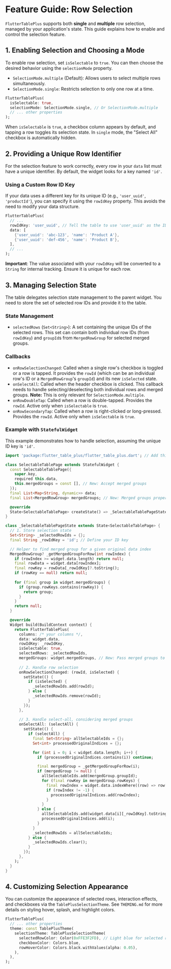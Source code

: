 # Feature Guide: Row Selection

`FlutterTablePlus` supports both **single** and **multiple** row selection, managed by your application's state. This guide explains how to enable and control the selection feature.

## 1. Enabling Selection and Choosing a Mode

To enable row selection, set `isSelectable` to `true`. You can then choose the desired behavior using the `selectionMode` property.

- `SelectionMode.multiple` (Default): Allows users to select multiple rows simultaneously.
- `SelectionMode.single`: Restricts selection to only one row at a time.

```dart
FlutterTablePlus(
  isSelectable: true,
  selectionMode: SelectionMode.single, // Or SelectionMode.multiple
  // ... other properties
);
```

When `isSelectable` is `true`, a checkbox column appears by default, and tapping a row toggles its selection state. In `single` mode, the "Select All" checkbox is automatically hidden.

## 2. Providing a Unique Row Identifier

For the selection feature to work correctly, every row in your `data` list must have a unique identifier. By default, the widget looks for a key named `'id'`.

### Using a Custom Row ID Key

If your data uses a different key for its unique ID (e.g., `'user_uuid'`, `'productId'`), you can specify it using the `rowIdKey` property. This avoids the need to modify your data structure.

```dart
FlutterTablePlus(
  // ...
  rowIdKey: 'user_uuid', // Tell the table to use 'user_uuid' as the ID
  data: [
    {'user_uuid': 'abc-123', 'name': 'Product A'},
    {'user_uuid': 'def-456', 'name': 'Product B'},
  ],
  // ...
);
```

**Important**: The value associated with your `rowIdKey` will be converted to a `String` for internal tracking. Ensure it is unique for each row.

## 3. Managing Selection State

The table delegates selection state management to the parent widget. You need to store the set of selected row IDs and provide it to the table.

### State Management

- `selectedRows` (`Set<String>`): A set containing the unique IDs of the selected rows. This set can contain both individual row IDs (from `rowIdKey`) and `groupId`s from `MergedRowGroup` for selected merged groups.

### Callbacks

- `onRowSelectionChanged`: Called when a single row's checkbox is toggled or a row is tapped. It provides the `rowId` (which can be an individual row's ID or a `MergedRowGroup`'s `groupId`) and its new `isSelected` state.
- `onSelectAll`: Called when the header checkbox is clicked. This callback needs to handle selecting/deselecting both individual rows and merged groups. **Note:** This is only relevant for `SelectionMode.multiple`.
- `onRowDoubleTap`: Called when a row is double-tapped. Provides the `rowId`. Active only when `isSelectable` is `true`.
- `onRowSecondaryTap`: Called when a row is right-clicked or long-pressed. Provides the `rowId`. Active only when `isSelectable` is `true`.

### Example with `StatefulWidget`

This example demonstrates how to handle selection, assuming the unique ID key is `'id'`.

```dart
import 'package:flutter_table_plus/flutter_table_plus.dart'; // Add this import

class SelectableTablePage extends StatefulWidget {
  const SelectableTablePage({
    super.key,
    required this.data,
    this.mergedGroups = const [], // New: Accept merged groups
  });
  final List<Map<String, dynamic>> data;
  final List<MergedRowGroup> mergedGroups; // New: Merged groups property

  @override
  State<SelectableTablePage> createState() => _SelectableTablePageState();
}

class _SelectableTablePageState extends State<SelectableTablePage> {
  // 1. Store selection state
  Set<String> _selectedRowIds = {};
  final String _rowIdKey = 'id'; // Define your ID key

  // Helper to find merged group for a given original data index
  MergedRowGroup? _getMergedGroupForRow(int rowIndex) {
    if (rowIndex >= widget.data.length) return null;
    final rowData = widget.data[rowIndex];
    final rowKey = rowData[_rowIdKey]?.toString();
    if (rowKey == null) return null;
    
    for (final group in widget.mergedGroups) {
      if (group.rowKeys.contains(rowKey)) {
        return group;
      }
    }
    return null;
  }

  @override
  Widget build(BuildContext context) {
    return FlutterTablePlus(
      columns: /* your columns */,
      data: widget.data,
      rowIdKey: _rowIdKey,
      isSelectable: true,
      selectedRows: _selectedRowIds,
      mergedGroups: widget.mergedGroups, // New: Pass merged groups to the table
      
      // 2. Handle row selection
      onRowSelectionChanged: (rowId, isSelected) {
        setState(() {
          if (isSelected) {
            _selectedRowIds.add(rowId);
          } else {
            _selectedRowIds.remove(rowId);
          }
        });
      },
      
      // 3. Handle select-all, considering merged groups
      onSelectAll: (selectAll) {
        setState(() {
          if (selectAll) {
            final Set<String> allSelectableIds = {};
            Set<int> processedOriginalIndices = {};

            for (int i = 0; i < widget.data.length; i++) {
              if (processedOriginalIndices.contains(i)) continue;

              final mergedGroup = _getMergedGroupForRow(i);
              if (mergedGroup != null) {
                allSelectableIds.add(mergedGroup.groupId);
                for (final rowKey in mergedGroup.rowKeys) {
                  final rowIndex = widget.data.indexWhere((row) => row[_rowIdKey]?.toString() == rowKey);
                  if (rowIndex != -1) {
                    processedOriginalIndices.add(rowIndex);
                  }
                }
              } else {
                allSelectableIds.add(widget.data[i][_rowIdKey].toString());
                processedOriginalIndices.add(i);
              }
            }
            _selectedRowIds = allSelectableIds;
          } else {
            _selectedRowIds.clear();
          }
        });
      },
    );
  }
}
```

## 4. Customizing Selection Appearance

You can customize the appearance of selected rows, interaction effects, and checkboxes via the `TablePlusSelectionTheme`. See `THEMING.md` for more details on styling hover, splash, and highlight colors.

```dart
FlutterTablePlus(
  // ... other properties
  theme: const TablePlusTheme(
    selectionTheme: TablePlusSelectionTheme(
      selectedRowColor: Color(0xFFE3F2FD), // Light blue for selected rows
      checkboxColor: Colors.blue,
      rowHoverColor: Colors.black.withValues(alpha: 0.05),
    ),
  ),
);
```